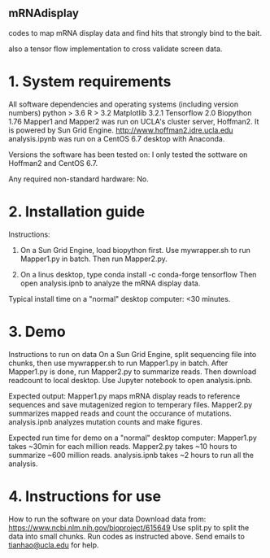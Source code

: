 ## mRNAdisplay

codes to map mRNA display data and find hits that strongly bind to the bait.

also a tensor flow implementation to cross validate screen data.

# 1. System requirements

All software dependencies and operating systems (including version numbers)
python > 3.6
R > 3.2
Matplotlib 3.2.1 
Tensorflow 2.0 
Biopython 1.76
Mapper1 and Mapper2 was run on UCLA's cluster server, Hoffman2. It is powered by Sun Grid Engine.
http://www.hoffman2.idre.ucla.edu
analysis.ipynb was run on a CentOS 6.7 desktop with Anaconda.

Versions the software has been tested on:
I only tested the sottware on Hoffman2 and CentOS 6.7.

Any required non-standard hardware:
No.

# 2. Installation guide
Instructions:
1. On a Sun Grid Engine, load biopython first.
Use mywrapper.sh to run Mapper1.py in batch.
Then run Mapper2.py.

2. On a linus desktop, type
conda install -c conda-forge tensorflow
Then open analysis.ipnb to analyze the mRNA display data.

Typical install time on a "normal" desktop computer:
<30 minutes.

# 3. Demo
Instructions to run on data
On a Sun Grid Engine, split sequencing file into chunks, then use mywrapper.sh to run Mapper1.py in batch.
After Mapper1.py is done, run Mapper2.py to summarize reads.
Then download readcount to local desktop.
Use Jupyter notebook to open analysis.ipnb.

Expected output:
Mapper1.py maps mRNA display reads to reference sequences and save mutagenized region to temperary files.
Mapper2.py summarizes mapped reads and count the occurance of mutations.
analysis.ipnb analyzes mutation counts and make figures.

Expected run time for demo on a "normal" desktop computer:
Mapper1.py takes ~30min for each million reads.
Mapper2.py takes ~10 hours to summarize ~600 million reads.
analysis.ipnb takes ~2 hours to run all the analysis.

# 4. Instructions for use
How to run the software on your data
Download data from:
https://www.ncbi.nlm.nih.gov/bioproject/615649
Use split.py to split the data into small chunks.
Run codes as instructed above.
Send emails to tianhao@ucla.edu for help.
